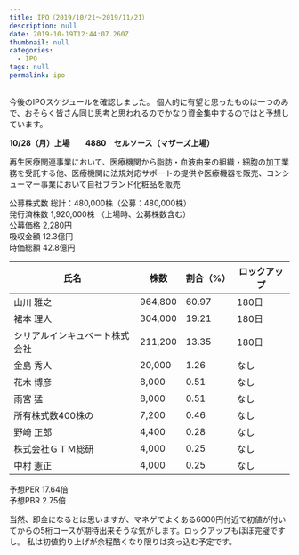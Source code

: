 ```yaml
---
title: IPO（2019/10/21〜2019/11/21）
description: null
date: 2019-10-19T12:44:07.260Z
thumbnail: null
categories:
  - IPO
tags: null
permalink: ipo
---
```

今後のIPOスケジュールを確認しました。
個人的に有望と思ったものは一つのみで、おそらく皆さん同じ思考と思われるのでかなり資金集中するのではと予想しています。

**10/28（月）上場　　4880　セルソース（マザーズ上場）**


再生医療関連事業において、医療機関から脂肪・血液由来の組織・細胞の加工業務を受託する他、医療機関に法規対応サポートの提供や医療機器を販売、コンシューマー事業において自社ブランド化粧品を販売
  

公募株式数 総計：480,000株（公募：480,000株）  
発行済株数 1,920,000株 （上場時、公募株数含む）   
公募価格 2,280円  
吸収金額 12.3億円  
時価総額 42.8億円

|氏名|株数|割合（%）|ロックアップ|
| --- | --- | --- | --- |
| 山川 雅之 | 964,800 | 60.97 | 180日 |
| 裙本 理人 | 304,000 | 19.21 | 180日 |
| シリアルインキュベート株式会社 | 211,200 | 13.35 | 180日 |
| 金島 秀人 | 20,000 | 1.26 | なし |
| 花木 博彦 | 8,000 | 0.51 | なし |
| 雨宮 猛 | 8,000 | 0.51 | なし |
| 所有株式数400株の | 7,200 | 0.46 | なし |
| 野崎 正郎 | 4,400 | 0.28 | なし |
| 株式会社ＧＴＭ総研 | 4,000 | 0.25 | なし |
| 中村 憲正 | 4,000 | 0.25 | なし |

  
予想PER 17.64倍  
予想PBR 2.75倍


当然、即金になるとは思いますが、マネゲでよくある6000円付近で初値が付いてからの5桁コースが期待出来そうな気がします。ロックアップもほぼ完璧ですし。
私は初値釣り上げが余程酷くなり限りは突っ込む予定です。




